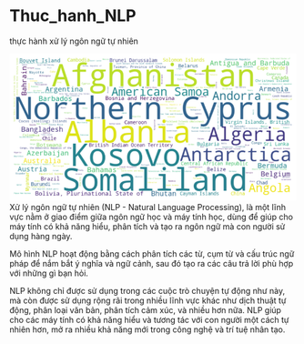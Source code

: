 # Thuc_hanh_NLP
thực hành xử lý ngôn ngữ tự nhiên

![Hình ảnh wordcloud](https://github.com/huypocrisy/Thuc_hanh_NLP/blob/main/wordcloud.png)
Xử lý ngôn ngữ tự nhiên (NLP - Natural Language Processing), là một lĩnh vực nằm ở giao điểm giữa ngôn ngữ học và máy tính học, dùng để giúp cho máy tính có khả năng hiểu, phân tích và tạo ra ngôn ngữ mà con người sử dụng hàng ngày.

Mô hình NLP hoạt động bằng cách phân tích các từ, cụm từ và cấu trúc ngữ pháp để nắm bắt ý nghĩa và ngữ cảnh, sau đó tạo ra các câu trả lời phù hợp với những gì bạn hỏi.

NLP không chỉ được sử dụng trong các cuộc trò chuyện tự động như này, mà còn được sử dụng rộng rãi trong nhiều lĩnh vực khác như dịch thuật tự động, phân loại văn bản, phân tích cảm xúc, và nhiều hơn nữa. NLP giúp cho các máy tính có khả năng hiểu và tương tác với con người một cách tự nhiên hơn, mở ra nhiều khả năng mới trong công nghệ và trí tuệ nhân tạo.

